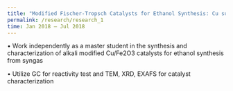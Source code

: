 ```yaml
---
title: "Modified Fischer-Tropsch Catalysts for Ethanol Synthesis: Cu supported on Fe2O3"
permalink: /research/research_1
time: Jan 2018 – Jul 2018
---
```

•	Work independently as a master student in the synthesis and characterization of alkali modified Cu/Fe2O3 catalysts for ethanol synthesis from syngas

•	Utilize GC for reactivity test and TEM, XRD, EXAFS for catalyst characterization

